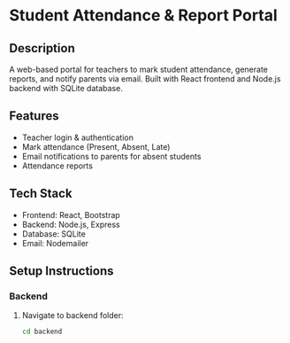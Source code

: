 # Student Attendance & Report Portal

## Description
A web-based portal for teachers to mark student attendance, generate reports, and notify parents via email. Built with React frontend and Node.js backend with SQLite database.

## Features
- Teacher login & authentication
- Mark attendance (Present, Absent, Late)
- Email notifications to parents for absent students
- Attendance reports

## Tech Stack
- Frontend: React, Bootstrap
- Backend: Node.js, Express
- Database: SQLite
- Email: Nodemailer

## Setup Instructions

### Backend
1. Navigate to backend folder:
   ```bash
   cd backend

